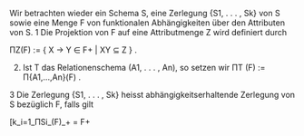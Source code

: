 Wir betrachten wieder ein Schema S, eine Zerlegung {S1, . . . , Sk} von S
sowie eine Menge F von funktionalen Abhängigkeiten über den Attributen
von S.
1 Die Projektion von F auf eine Attributmenge Z wird definiert durch

ΠZ(F) := { X → Y ∈ F+ | XY ⊆ Z } .

2. Ist T das Relationenschema (A1, . . . , An), so setzen wir
ΠT (F) := Π{A1,...,An}(F) .

3 Die Zerlegung {S1, . . . , Sk} heisst abhängigkeitserhaltende Zerlegung
von S bezüglich F, falls gilt

[k_i=1_ΠSi_(F)_+ = F+
